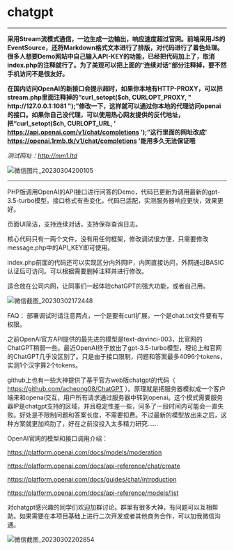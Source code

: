 # chatgpt
------
**采用Stream流模式通信，一边生成一边输出，响应速度超过官网。前端采用JS的EventSource，还将Markdown格式文本进行了排版，对代码进行了着色处理。很多人想要Demo网站中自己输入API-KEY的功能，已经把代码加上了，取消index.php的注释就行了。为了美观可以把上面的“连续对话”部分注释掉，要不然手机访问不是很友好。**

**在国内访问OpenAI的新接口会提示超时，如果你本地有HTTP-PROXY，可以把stream.php里面注释掉的“curl_setopt($ch, CURLOPT_PROXY, " http://127.0.0.1:1081 ");”修改一下，这样就可以通过你本地的代理访问openai的接口。如果你自己没代理，可以使用热心网友提供的反代地址，把“curl_setopt($ch, CURLOPT_URL, ' https://api.openai.com/v1/chat/completions ');”这行里面的网址改成' https://openai.1rmb.tk/v1/chat/completions '能用多久无法保证哦**

*测试网址：http://mm1.ltd*

![微信图片_20230304200105](https://user-images.githubusercontent.com/5563148/222899925-c8cbdd67-2560-4853-af44-cf45fe7725d9.png)

------

PHP版调用OpenAI的API接口进行问答的Demo，代码已更新为调用最新的gpt-3.5-turbo模型。接口格式有些变化，代码已适配，实测服务器响应更快，效果更好。

页面UI简洁，支持连续对话，支持保存查询日志。

核心代码只有一两个文件，没有用任何框架，修改调试很方便，只需要修改message.php中的API_KEY即可使用。

index.php前面的代码还可以实现区分内外网IP，内网直接访问，外网通过BASIC认证后可访问。可以根据需要删掉注释并进行修改。

适合放在公司内网，让同事们一起体验chatGPT的强大功能，或者自己用。

![微信截图_20230302172448](https://user-images.githubusercontent.com/5563148/222393529-f21d8db3-0079-4062-bd0f-677d5f40aadc.png)


FAQ：
部署调试时请注意两点，一个是要有curl扩展，一个是chat.txt文件要有写权限。

之前OpenAI官方API提供的最先进的模型是text-davinci-003，比官网的ChatGPT稍弱一些。最近OpenAI终于放出了gpt-3.5-turbo模型，理论上和官网的ChatGPT几乎没区别了。只是由于接口限制，问题和答案最多4096个tokens，实测1个汉字算2个tokens。

github上也有一些大神提供了基于官方web版chatgpt的代码（ https://github.com/acheong08/ChatGPT ）。原理就是把服务器模拟成一个客户端来和openai交互，用户所有请求通过服务器中转到openai。这个模式需要服务器IP是chatgpt支持的区域，并且稳定性差一些，问多了一段时间内可能会一直失败。好处是不限制问题和答案长度，不需要扣费。不过最新的模型放出来之后，这种方案就更加鸡肋了，好在之前没投入太多精力研究……

OpenAI官网的模型和接口调用介绍：

https://platform.openai.com/docs/models/moderation

https://platform.openai.com/docs/api-reference/chat/create

https://platform.openai.com/docs/guides/chat/introduction

https://platform.openai.com/docs/api-reference/models/list


对chatgpt感兴趣的同学们欢迎加群讨论。群里有很多大神，有问题可以互相帮助。如果需要在本项目基础上进行二次开发或者其他商务合作，可以加我微信沟通。

![微信截图_20230302202854](https://user-images.githubusercontent.com/5563148/222429139-f71c6bd3-8145-4038-9cd5-8654c7cf77c1.png)


